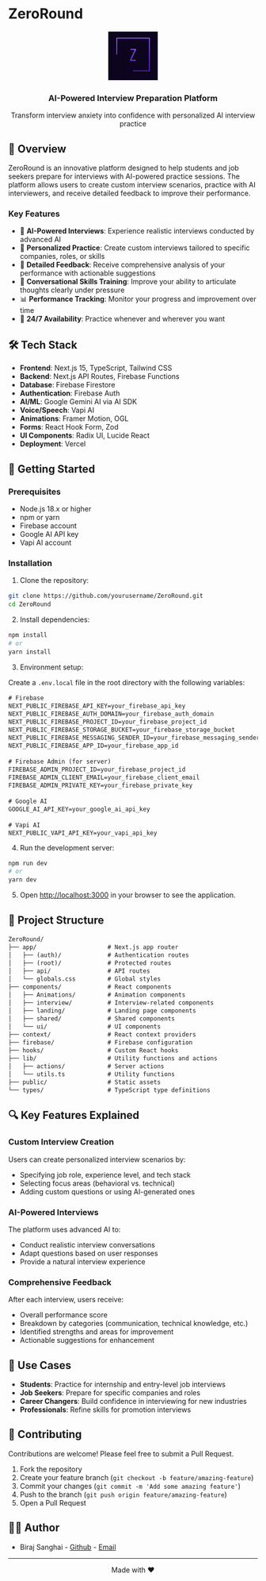 # ZeroRound

<p align="center">
  <img src="public/logo.png" alt="ZeroRound Logo" width="100" />
</p>

<h3 align="center">AI-Powered Interview Preparation Platform</h3>

<p align="center">
  Transform interview anxiety into confidence with personalized AI interview practice
</p>

## 🚀 Overview

ZeroRound is an innovative platform designed to help students and job seekers prepare for interviews with AI-powered practice sessions. The platform allows users to create custom interview scenarios, practice with AI interviewers, and receive detailed feedback to improve their performance.

### Key Features

- 🤖 **AI-Powered Interviews**: Experience realistic interviews conducted by advanced AI
- 🎯 **Personalized Practice**: Create custom interviews tailored to specific companies, roles, or skills
- 📝 **Detailed Feedback**: Receive comprehensive analysis of your performance with actionable suggestions
- 💬 **Conversational Skills Training**: Improve your ability to articulate thoughts clearly under pressure
- 📊 **Performance Tracking**: Monitor your progress and improvement over time
- 🔄 **24/7 Availability**: Practice whenever and wherever you want

## 🛠️ Tech Stack

- **Frontend**: Next.js 15, TypeScript, Tailwind CSS
- **Backend**: Next.js API Routes, Firebase Functions
- **Database**: Firebase Firestore
- **Authentication**: Firebase Auth
- **AI/ML**: Google Gemini AI via AI SDK
- **Voice/Speech**: Vapi AI
- **Animations**: Framer Motion, OGL
- **Forms**: React Hook Form, Zod
- **UI Components**: Radix UI, Lucide React
- **Deployment**: Vercel

## 🚦 Getting Started

### Prerequisites

- Node.js 18.x or higher
- npm or yarn
- Firebase account
- Google AI API key
- Vapi AI account

### Installation

1. Clone the repository:

```bash
git clone https://github.com/yourusername/ZeroRound.git
cd ZeroRound
```

2. Install dependencies:

```bash
npm install
# or
yarn install
```

3. Environment setup:

Create a `.env.local` file in the root directory with the following variables:

```
# Firebase
NEXT_PUBLIC_FIREBASE_API_KEY=your_firebase_api_key
NEXT_PUBLIC_FIREBASE_AUTH_DOMAIN=your_firebase_auth_domain
NEXT_PUBLIC_FIREBASE_PROJECT_ID=your_firebase_project_id
NEXT_PUBLIC_FIREBASE_STORAGE_BUCKET=your_firebase_storage_bucket
NEXT_PUBLIC_FIREBASE_MESSAGING_SENDER_ID=your_firebase_messaging_sender_id
NEXT_PUBLIC_FIREBASE_APP_ID=your_firebase_app_id

# Firebase Admin (for server)
FIREBASE_ADMIN_PROJECT_ID=your_firebase_project_id
FIREBASE_ADMIN_CLIENT_EMAIL=your_firebase_client_email
FIREBASE_ADMIN_PRIVATE_KEY=your_firebase_private_key

# Google AI
GOOGLE_AI_API_KEY=your_google_ai_api_key

# Vapi AI
NEXT_PUBLIC_VAPI_API_KEY=your_vapi_api_key
```

4. Run the development server:

```bash
npm run dev
# or
yarn dev
```

5. Open [http://localhost:3000](http://localhost:3000) in your browser to see the application.

## 📁 Project Structure

```
ZeroRound/
├── app/                    # Next.js app router
│   ├── (auth)/             # Authentication routes
│   ├── (root)/             # Protected routes
│   ├── api/                # API routes
│   └── globals.css         # Global styles
├── components/             # React components
│   ├── Animations/         # Animation components
│   ├── interview/          # Interview-related components
│   ├── landing/            # Landing page components
│   ├── shared/             # Shared components
│   └── ui/                 # UI components
├── context/                # React context providers
├── firebase/               # Firebase configuration
├── hooks/                  # Custom React hooks
├── lib/                    # Utility functions and actions
│   ├── actions/            # Server actions
│   └── utils.ts            # Utility functions
├── public/                 # Static assets
└── types/                  # TypeScript type definitions
```

## 🔍 Key Features Explained

### Custom Interview Creation

Users can create personalized interview scenarios by:
- Specifying job role, experience level, and tech stack
- Selecting focus areas (behavioral vs. technical)
- Adding custom questions or using AI-generated ones

### AI-Powered Interviews

The platform uses advanced AI to:
- Conduct realistic interview conversations
- Adapt questions based on user responses
- Provide a natural interview experience

### Comprehensive Feedback

After each interview, users receive:
- Overall performance score
- Breakdown by categories (communication, technical knowledge, etc.)
- Identified strengths and areas for improvement
- Actionable suggestions for enhancement

## 💼 Use Cases

- **Students**: Practice for internship and entry-level job interviews
- **Job Seekers**: Prepare for specific companies and roles
- **Career Changers**: Build confidence in interviewing for new industries
- **Professionals**: Refine skills for promotion interviews

## 🤝 Contributing

Contributions are welcome! Please feel free to submit a Pull Request.

1. Fork the repository
2. Create your feature branch (`git checkout -b feature/amazing-feature`)
3. Commit your changes (`git commit -m 'Add some amazing feature'`)
4. Push to the branch (`git push origin feature/amazing-feature`)
5. Open a Pull Request

## 👨‍💻 Author

- Biraj Sanghai - [Github](https://github.com/birajsanghai) - [Email](mailto:sanghaibiraj@gmail.com)

---

<p align="center">
  Made with ❤️
</p>
